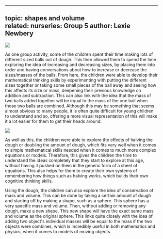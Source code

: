 ---------------------------------
topic: shapes and volume            
related: 
nurseries: Group 5 
author: Lexie Newbery
---------------------------------

<img src="My files/Downloads/Nuffield/image/dough.png">


As one group activity, some of the children spent their time making lots of different sized balls out of dough. This then allowed them to spend the time exploring the idea of increasing and decreasing sizes, by placing them into order and having conversations about how to increase or decrease the sizes/masses of the balls. From here, the children were able to develop their mathematical thinking skills by experimenting with putting the different sizes together or taking some small pieces of the ball away and seeing how this affects its size or mass, deepening their previous knowledge on addition and subtraction.  This can also link with the idea that the mass of two balls added together will be equal to the mass of the one ball when those two balls are combined. Although this may be something that seems almost obvious to many people, it is often quite difficult for young children to understand and so, offering a more visual representation of this will make it a lot easier for them to get their heads around. 

<img src="My files/Downloads/Nuffield/image/doughaddition.png">

As well as this, the children were able to explore the effects of halving the dough or doubling the amount of dough, which fits very well when it comes to simple mathematical skills needed when it comes to much more complex equations or models. Therefore, this gives the children the time to understand the ideas completely that they start to explore at this age, without having it pushed on them in the generic form of a sheet of equations. This also helps for them to create their own systems of remembering how things such as halving works, which builds their own cognitive thinking skills. 

Using the dough, the children can also explore the idea of conservation of mass and volume. This can be done by taking a certain amount of dough and starting off by making a shape, such as a sphere. This sphere has a very specific mass and volume. Then, without adding or removing any dough, make a new shape. This new shape will have the exact same mass and volume as the original sphere. This links quite closely with the idea of adding two object's individual masses will be equal to the mass if the two objects were combines, which is incredibly useful in both mathematics and physics, when it comes to models of moving objects. 